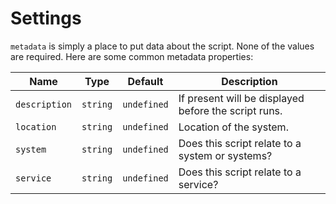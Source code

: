 # Settings

`metadata` is simply a place to put data about the script.  None of the values are required.  Here are some common metadata properties:

| Name          | Type     | Default     | Description                                          |
| ------------- | -------- | ----------- | ---------------------------------------------------- |
| `description` | `string` | `undefined` | If present will be displayed before the script runs. |
| `location`    | `string` | `undefined` | Location of the system.                              |
| `system`      | `string` | `undefined` | Does this script relate to a system or systems?      |
| `service`     | `string` | `undefined` | Does this script relate to a service?                |
